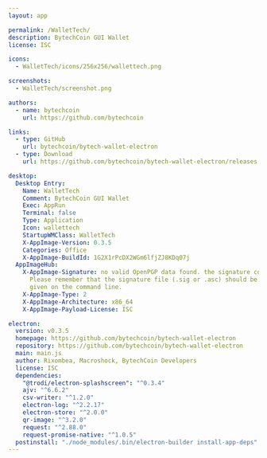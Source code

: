 ```yaml
---
layout: app

permalink: /WalletTech/
description: BytechCoin GUI Wallet
license: ISC

icons:
  - WalletTech/icons/256x256/wallettech.png

screenshots:
  - WalletTech/screenshot.png

authors:
  - name: bytechcoin
    url: https://github.com/bytechcoin

links:
  - type: GitHub
    url: bytechcoin/bytech-wallet-electron
  - type: Download
    url: https://github.com/bytechcoin/bytech-wallet-electron/releases

desktop:
  Desktop Entry:
    Name: WalletTech
    Comment: BytechCoin GUI Wallet
    Exec: AppRun
    Terminal: false
    Type: Application
    Icon: wallettech
    StartupWMClass: WalletTech
    X-AppImage-Version: 0.3.5
    Categories: Office
    X-AppImage-BuildId: 1G2X1rPcDX2WGm6lfjZJ8KDq07j
  AppImageHub:
    X-AppImage-Signature: no valid OpenPGP data found. the signature could not be verified.
      Please remember that the signature file (.sig or .asc) should be the first file
      given on the command line.
    X-AppImage-Type: 2
    X-AppImage-Architecture: x86_64
    X-AppImage-Payload-License: ISC

electron:
  version: v0.3.5
  homepage: https://github.com/bytechcoin/bytech-wallet-electron
  repository: https://github.com/bytechcoin/bytech-wallet-electron
  main: main.js
  author: Rixombea, Macroshock, BytechCoin Developers
  license: ISC
  dependencies:
    "@trodi/electron-splashscreen": "^0.3.4"
    ajv: "^6.6.2"
    csv-writer: "^1.2.0"
    electron-log: "^2.2.17"
    electron-store: "^2.0.0"
    qr-image: "^3.2.0"
    request: "^2.88.0"
    request-promise-native: "^1.0.5"
  postinstall: "./node_modules/.bin/electron-builder install-app-deps"
---
```

